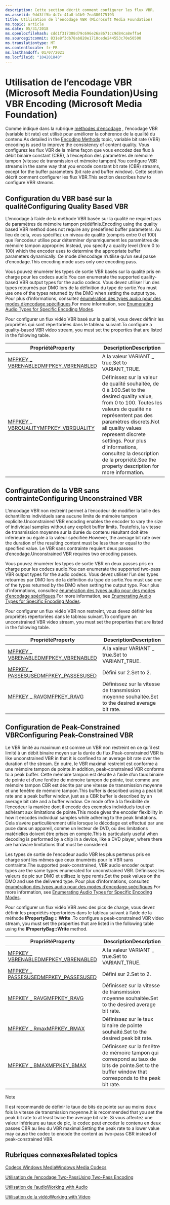 ```yaml
---
description: Cette section décrit comment configurer les flux VBR.
ms.assetid: 9dd3ff5b-4c7c-41a8-b1b9-7ea380175193
title: Utilisation de l’encodage VBR (Microsoft Media Foundation)
ms.topic: article
ms.date: 05/31/2018
ms.openlocfilehash: cdd1f317308d79c696e26a8671cc9d84ca8effa4
ms.sourcegitcommit: 831e8f3db78ab820e1710cede244553c70e50500
ms.translationtype: MT
ms.contentlocale: fr-FR
ms.lasthandoff: 01/07/2021
ms.locfileid: "104201840"
---
```

# <a name="using-vbr-encoding-microsoft-media-foundation"></a><span data-ttu-id="7498c-103">Utilisation de l’encodage VBR (Microsoft Media Foundation)</span><span class="sxs-lookup"><span data-stu-id="7498c-103">Using VBR Encoding (Microsoft Media Foundation)</span></span>

<span data-ttu-id="7498c-104">Comme indiqué dans la rubrique [méthodes d’encodage](encodingmethods.md) , l’encodage VBR (variable bit rate) est utilisé pour améliorer la cohérence de la qualité du contenu.</span><span class="sxs-lookup"><span data-stu-id="7498c-104">As detailed in the [Encoding Methods](encodingmethods.md) topic, variable bit rate (VBR) encoding is used to improve the consistency of content quality.</span></span> <span data-ttu-id="7498c-105">Vous configurez les flux VBR de la même façon que vous encodez des flux à débit binaire constant (CBR), à l’exception des paramètres de mémoire tampon (vitesse de transmission et mémoire tampon).</span><span class="sxs-lookup"><span data-stu-id="7498c-105">You configure VBR streams in the same way that you encode constant bit rate (CBR) streams, except for the buffer parameters (bit rate and buffer window).</span></span> <span data-ttu-id="7498c-106">Cette section décrit comment configurer les flux VBR.</span><span class="sxs-lookup"><span data-stu-id="7498c-106">This section describes how to configure VBR streams.</span></span>

## <a name="configuring-quality-based-vbr"></a><span data-ttu-id="7498c-107">Configuration du VBR basé sur la qualité</span><span class="sxs-lookup"><span data-stu-id="7498c-107">Configuring Quality Based VBR</span></span>

<span data-ttu-id="7498c-108">L’encodage à l’aide de la méthode VBR basée sur la qualité ne requiert pas de paramètres de mémoire tampon prédéfinis.</span><span class="sxs-lookup"><span data-stu-id="7498c-108">Encoding using the quality based VBR method does not require any predefined buffer parameters.</span></span> <span data-ttu-id="7498c-109">Au lieu de cela, vous spécifiez un niveau de qualité (compris entre 0 et 100) que l’encodeur utilise pour déterminer dynamiquement les paramètres de mémoire tampon appropriés.</span><span class="sxs-lookup"><span data-stu-id="7498c-109">Instead, you specify a quality level (from 0 to 100) which the encoder uses to determine the appropriate buffer parameters dynamically.</span></span> <span data-ttu-id="7498c-110">Ce mode d’encodage n’utilise qu’un seul passe d’encodage.</span><span class="sxs-lookup"><span data-stu-id="7498c-110">This encoding mode uses only one encoding pass.</span></span>

<span data-ttu-id="7498c-111">Vous pouvez énumérer les types de sortie VBR basés sur la qualité pris en charge pour les codecs audio.</span><span class="sxs-lookup"><span data-stu-id="7498c-111">You can enumerate the supported quality-based VBR output types for the audio codecs.</span></span> <span data-ttu-id="7498c-112">Vous devez utiliser l’un des types retournés par DMO lors de la définition du type de sortie.</span><span class="sxs-lookup"><span data-stu-id="7498c-112">You must use one of the types returned by the DMO when setting the output type.</span></span> <span data-ttu-id="7498c-113">Pour plus d’informations, consultez [énumération des types audio pour des modes d’encodage spécifiques](enumeratingaudiotypesforspecificencodingmodes.md).</span><span class="sxs-lookup"><span data-stu-id="7498c-113">For more information, see [Enumerating Audio Types for Specific Encoding Modes](enumeratingaudiotypesforspecificencodingmodes.md).</span></span>

<span data-ttu-id="7498c-114">Pour configurer un flux vidéo VBR basé sur la qualité, vous devez définir les propriétés qui sont répertoriées dans le tableau suivant.</span><span class="sxs-lookup"><span data-stu-id="7498c-114">To configure a quality-based VBR video stream, you must set the properties that are listed in the following table.</span></span>



| <span data-ttu-id="7498c-115">Propriété</span><span class="sxs-lookup"><span data-stu-id="7498c-115">Property</span></span>                                            | <span data-ttu-id="7498c-116">Description</span><span class="sxs-lookup"><span data-stu-id="7498c-116">Description</span></span>                                                                                                                                             |
|-----------------------------------------------------|---------------------------------------------------------------------------------------------------------------------------------------------------------|
| [<span data-ttu-id="7498c-117">MFPKEY \_ VBRENABLED</span><span class="sxs-lookup"><span data-stu-id="7498c-117">MFPKEY\_VBRENABLED</span></span>](mfpkey-vbrenabledproperty.md) | <span data-ttu-id="7498c-118">A la valeur VARIANT \_ true.</span><span class="sxs-lookup"><span data-stu-id="7498c-118">Set to VARIANT\_TRUE.</span></span>                                                                                                                                   |
| [<span data-ttu-id="7498c-119">MFPKEY \_ VBRQUALITY</span><span class="sxs-lookup"><span data-stu-id="7498c-119">MFPKEY\_VBRQUALITY</span></span>](mfpkey-vbrqualityproperty.md) | <span data-ttu-id="7498c-120">Définissez sur la valeur de qualité souhaitée, de 0 à 100.</span><span class="sxs-lookup"><span data-stu-id="7498c-120">Set to the desired quality value, from 0 to 100.</span></span> <span data-ttu-id="7498c-121">Toutes les valeurs de qualité ne représentent pas des paramètres discrets.</span><span class="sxs-lookup"><span data-stu-id="7498c-121">Not all quality values represent discrete settings.</span></span> <span data-ttu-id="7498c-122">Pour plus d’informations, consultez la description de la propriété.</span><span class="sxs-lookup"><span data-stu-id="7498c-122">See the property description for more information.</span></span> |



 

## <a name="configuring-unconstrained-vbr"></a><span data-ttu-id="7498c-123">Configuration de la VBR sans contrainte</span><span class="sxs-lookup"><span data-stu-id="7498c-123">Configuring Unconstrained VBR</span></span>

<span data-ttu-id="7498c-124">L’encodage VBR non restreint permet à l’encodeur de modifier la taille des échantillons individuels sans aucune limite de mémoire tampon explicite.</span><span class="sxs-lookup"><span data-stu-id="7498c-124">Unconstrained VBR encoding enables the encoder to vary the size of individual samples without any explicit buffer limits.</span></span> <span data-ttu-id="7498c-125">Toutefois, la vitesse de transmission moyenne sur la durée du contenu résultant doit être inférieure ou égale à la valeur spécifiée.</span><span class="sxs-lookup"><span data-stu-id="7498c-125">However, the average bit rate over the duration of the resulting content must be less than or equal to the specified value.</span></span> <span data-ttu-id="7498c-126">Le VBR sans contrainte requiert deux passes d’encodage.</span><span class="sxs-lookup"><span data-stu-id="7498c-126">Unconstrained VBR requires two encoding passes.</span></span>

<span data-ttu-id="7498c-127">Vous pouvez énumérer les types de sortie VBR en deux passes pris en charge pour les codecs audio.</span><span class="sxs-lookup"><span data-stu-id="7498c-127">You can enumerate the supported two-pass VBR output types for the audio codecs.</span></span> <span data-ttu-id="7498c-128">Vous devez utiliser l’un des types retournés par DMO lors de la définition du type de sortie.</span><span class="sxs-lookup"><span data-stu-id="7498c-128">You must use one of the types returned by the DMO when setting the output type.</span></span> <span data-ttu-id="7498c-129">Pour plus d’informations, consultez [énumération des types audio pour des modes d’encodage spécifiques](enumeratingaudiotypesforspecificencodingmodes.md).</span><span class="sxs-lookup"><span data-stu-id="7498c-129">For more information, see [Enumerating Audio Types for Specific Encoding Modes](enumeratingaudiotypesforspecificencodingmodes.md).</span></span>

<span data-ttu-id="7498c-130">Pour configurer un flux vidéo VBR non restreint, vous devez définir les propriétés répertoriées dans le tableau suivant.</span><span class="sxs-lookup"><span data-stu-id="7498c-130">To configure an unconstrained VBR video stream, you must set the properties that are listed in the following table.</span></span>



| <span data-ttu-id="7498c-131">Propriété</span><span class="sxs-lookup"><span data-stu-id="7498c-131">Property</span></span>                                            | <span data-ttu-id="7498c-132">Description</span><span class="sxs-lookup"><span data-stu-id="7498c-132">Description</span></span>                          |
|-----------------------------------------------------|--------------------------------------|
| [<span data-ttu-id="7498c-133">MFPKEY \_ VBRENABLED</span><span class="sxs-lookup"><span data-stu-id="7498c-133">MFPKEY\_VBRENABLED</span></span>](mfpkey-vbrenabledproperty.md) | <span data-ttu-id="7498c-134">A la valeur VARIANT \_ true.</span><span class="sxs-lookup"><span data-stu-id="7498c-134">Set to VARIANT\_TRUE.</span></span>                |
| [<span data-ttu-id="7498c-135">MFPKEY \_ PASSESUSED</span><span class="sxs-lookup"><span data-stu-id="7498c-135">MFPKEY\_PASSESUSED</span></span>](mfpkey-passesusedproperty.md) | <span data-ttu-id="7498c-136">Défini sur 2.</span><span class="sxs-lookup"><span data-stu-id="7498c-136">Set to 2.</span></span>                            |
| [<span data-ttu-id="7498c-137">MFPKEY \_ RAVG</span><span class="sxs-lookup"><span data-stu-id="7498c-137">MFPKEY\_RAVG</span></span>](mfpkey-ravgproperty.md)             | <span data-ttu-id="7498c-138">Définissez sur la vitesse de transmission moyenne souhaitée.</span><span class="sxs-lookup"><span data-stu-id="7498c-138">Set to the desired average bit rate.</span></span> |



 

## <a name="configuring-peak-constrained-vbr"></a><span data-ttu-id="7498c-139">Configuration de Peak-Constrained VBR</span><span class="sxs-lookup"><span data-stu-id="7498c-139">Configuring Peak-Constrained VBR</span></span>

<span data-ttu-id="7498c-140">Le VBR limité au maximum est comme un VBR non restreint en ce qu’il est limité à un débit binaire moyen sur la durée du flux.</span><span class="sxs-lookup"><span data-stu-id="7498c-140">Peak-constrained VBR is like unconstrained VBR in that it is confined to an average bit rate over the duration of the stream.</span></span> <span data-ttu-id="7498c-141">En outre, le VBR maximal restreint est conforme à une mémoire tampon de pointe.</span><span class="sxs-lookup"><span data-stu-id="7498c-141">In addition, peak-constrained VBR conforms to a peak buffer.</span></span> <span data-ttu-id="7498c-142">Cette mémoire tampon est décrite à l’aide d’un taux binaire de pointe et d’une fenêtre de mémoire tampon de pointe, tout comme une mémoire tampon CBR est décrite par une vitesse de transmission moyenne et une fenêtre de mémoire tampon.</span><span class="sxs-lookup"><span data-stu-id="7498c-142">This buffer is described using a peak bit rate and a peak buffer window, just as a CBR buffer is described by an average bit rate and a buffer window.</span></span> <span data-ttu-id="7498c-143">Ce mode offre à la flexibilité de l’encodeur la manière dont il encode des exemples individuels tout en adhérant aux limitations de pointe.</span><span class="sxs-lookup"><span data-stu-id="7498c-143">This mode gives the encoder flexibility in how it encodes individual samples while adhering to the peak limitations.</span></span> <span data-ttu-id="7498c-144">Cela s’avère particulièrement utile lorsque le décodage est effectué par une puce dans un appareil, comme un lecteur de DVD, où des limitations matérielles doivent être prises en compte.</span><span class="sxs-lookup"><span data-stu-id="7498c-144">This is particularly useful when decoding is performed by a chip in a device, like a DVD player, where there are hardware limitations that must be considered.</span></span>

<span data-ttu-id="7498c-145">Les types de sortie de l’encodeur audio VBR les plus pertenus pris en charge sont les mêmes que ceux énumérés pour le VBR sans contrainte.</span><span class="sxs-lookup"><span data-stu-id="7498c-145">The supported peak-constrained, VBR audio encoder output types are the same types enumerated for unconstrained VBR.</span></span> <span data-ttu-id="7498c-146">Définissez les valeurs de pic sur DMO et utilisez le type remis.</span><span class="sxs-lookup"><span data-stu-id="7498c-146">Set the peak values on the DMO and use the delivered type.</span></span> <span data-ttu-id="7498c-147">Pour plus d’informations, consultez [énumération des types audio pour des modes d’encodage spécifiques](enumeratingaudiotypesforspecificencodingmodes.md).</span><span class="sxs-lookup"><span data-stu-id="7498c-147">For more information, see [Enumerating Audio Types for Specific Encoding Modes](enumeratingaudiotypesforspecificencodingmodes.md).</span></span>

<span data-ttu-id="7498c-148">Pour configurer un flux vidéo VBR avec des pics de charge, vous devez définir les propriétés répertoriées dans le tableau suivant à l’aide de la méthode **IPropertyBag :: Write** .</span><span class="sxs-lookup"><span data-stu-id="7498c-148">To configure a peak-constrained VBR video stream, you must set the properties that are listed in the following table using the **IPropertyBag::Write** method.</span></span>



| <span data-ttu-id="7498c-149">Propriété</span><span class="sxs-lookup"><span data-stu-id="7498c-149">Property</span></span>                                            | <span data-ttu-id="7498c-150">Description</span><span class="sxs-lookup"><span data-stu-id="7498c-150">Description</span></span>                                                     |
|-----------------------------------------------------|-----------------------------------------------------------------|
| [<span data-ttu-id="7498c-151">MFPKEY \_ VBRENABLED</span><span class="sxs-lookup"><span data-stu-id="7498c-151">MFPKEY\_VBRENABLED</span></span>](mfpkey-vbrenabledproperty.md) | <span data-ttu-id="7498c-152">A la valeur VARIANT \_ true.</span><span class="sxs-lookup"><span data-stu-id="7498c-152">Set to VARIANT\_TRUE.</span></span>                                           |
| [<span data-ttu-id="7498c-153">MFPKEY \_ PASSESUSED</span><span class="sxs-lookup"><span data-stu-id="7498c-153">MFPKEY\_PASSESUSED</span></span>](mfpkey-passesusedproperty.md) | <span data-ttu-id="7498c-154">Défini sur 2.</span><span class="sxs-lookup"><span data-stu-id="7498c-154">Set to 2.</span></span>                                                       |
| [<span data-ttu-id="7498c-155">MFPKEY \_ RAVG</span><span class="sxs-lookup"><span data-stu-id="7498c-155">MFPKEY\_RAVG</span></span>](mfpkey-ravgproperty.md)             | <span data-ttu-id="7498c-156">Définissez sur la vitesse de transmission moyenne souhaitée.</span><span class="sxs-lookup"><span data-stu-id="7498c-156">Set to the desired average bit rate.</span></span>                            |
| [<span data-ttu-id="7498c-157">MFPKEY \_ Rmax</span><span class="sxs-lookup"><span data-stu-id="7498c-157">MFPKEY\_RMAX</span></span>](mfpkey-rmaxproperty.md)             | <span data-ttu-id="7498c-158">Définissez sur le taux binaire de pointe souhaité.</span><span class="sxs-lookup"><span data-stu-id="7498c-158">Set to the desired peak bit rate.</span></span>                               |
| [<span data-ttu-id="7498c-159">MFPKEY \_ BMAX</span><span class="sxs-lookup"><span data-stu-id="7498c-159">MFPKEY\_BMAX</span></span>](mfpkey-bmaxproperty.md)             | <span data-ttu-id="7498c-160">Définissez sur la fenêtre de mémoire tampon qui correspond au taux de bits de pointe.</span><span class="sxs-lookup"><span data-stu-id="7498c-160">Set to the buffer window that corresponds to the peak bit rate.</span></span> |



 

> [!Note]  
> <span data-ttu-id="7498c-161">Il est recommandé de définir le taux de bits de pointe sur au moins deux fois la vitesse de transmission moyenne.</span><span class="sxs-lookup"><span data-stu-id="7498c-161">It is recommended that you set the peak bit rate to at least twice the average bit rate.</span></span> <span data-ttu-id="7498c-162">Si vous affectez une valeur inférieure au taux de pic, le codec peut encoder le contenu en deux passes CBR au lieu du VBR maximal.</span><span class="sxs-lookup"><span data-stu-id="7498c-162">Setting the peak rate to a lower value may cause the codec to encode the content as two-pass CBR instead of peak-constrained VBR.</span></span>

 

## <a name="related-topics"></a><span data-ttu-id="7498c-163">Rubriques connexes</span><span class="sxs-lookup"><span data-stu-id="7498c-163">Related topics</span></span>

<dl> <dt>

[<span data-ttu-id="7498c-164">Codecs Windows Media</span><span class="sxs-lookup"><span data-stu-id="7498c-164">Windows Media Codecs</span></span>](windows-media-codecs.md)
</dt> <dt>

[<span data-ttu-id="7498c-165">Utilisation de l’encodage Two-Pass</span><span class="sxs-lookup"><span data-stu-id="7498c-165">Using Two-Pass Encoding</span></span>](usingtwoencodingpasses.md)
</dt> <dt>

[<span data-ttu-id="7498c-166">Utilisation de l’audio</span><span class="sxs-lookup"><span data-stu-id="7498c-166">Working with Audio</span></span>](workingwithaudio.md)
</dt> <dt>

[<span data-ttu-id="7498c-167">Utilisation de la vidéo</span><span class="sxs-lookup"><span data-stu-id="7498c-167">Working with Video</span></span>](workingwithvideo.md)
</dt> </dl>

 

 



